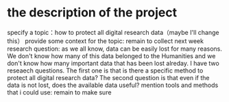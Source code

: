 # the description of the project

specify a topic：how to protect all digital research data（maybe I'll change this）
provide some context for the topic: remain to collect next week
research question: as we all know, data can be easily lost for many reasons. We don't know how many of this data belonged to the Humanities and we don't know how many important data that has been lost alreday. I have two reseaech questions. The first one is that is there a specific method to protect all digital research data? The second question is that even if the data is not lost, does the available data useful?
mention tools and methods that i could use: remain to make sure
